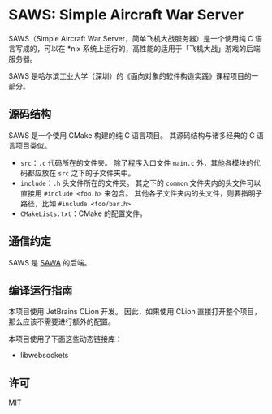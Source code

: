# SAWS: Simple Aircraft War Server

SAWS（Simple Aircraft War Server，简单飞机大战服务器）是一个使用纯 C 语言写成的，可以在 *nix 系统上运行的，高性能的适用于「飞机大战」游戏的后端服务器。

SAWS 是哈尔滨工业大学（深圳）的《面向对象的软件构造实践》课程项目的一部分。

## 源码结构

SAWS 是一个使用 CMake 构建的纯 C 语言项目。
其源码结构与诸多经典的 C 语言项目类似。

- `src`：`.c` 代码所在的文件夹。
除了程序入口文件 `main.c` 外，其他各模块的代码都应放在 `src` 之下的子文件夹中。
- `include`：`.h` 头文件所在的文件夹。
其之下的 `common` 文件夹内的头文件可以直接用 `#include <foo.h>` 来包含。
其他各子文件夹内的头文件，则要指明子路径，比如 `#include <foo/bar.h>`
- `CMakeLists.txt`：CMake 的配置文件。

## 通信约定

SAWS 是 [SAWA](https://git.hit.edu.cn/criwits/sawa) 的后端。

## 编译运行指南

本项目使用 JetBrains CLion 开发。
因此，如果使用 CLion 直接打开整个项目，那么应该不需要进行额外的配置。

本项目使用了下面这些动态链接库：

- libwebsockets

## 许可

MIT